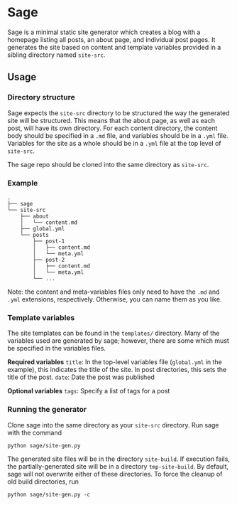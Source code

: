 # Sage
Sage is a minimal static site generator which creates a blog with a homepage listing all posts, an about page, and individual post pages. It generates the site based on content and template variables provided in a sibling directory named `site-src`.

## Usage

### Directory structure

Sage expects the `site-src` directory to be structured the way the generated site will be structured. This means that the about page, as well as each post, will have its own directory. For each content directory, the content body should be specified in a `.md` file, and variables should be in a `.yml` file. Variables for the site as a whole should be in a `.yml` file at the top level of `site-src`.

The sage repo should be cloned into the same directory as `site-src`.

### Example
```
.
├── sage
└── site-src
    ├── about
    │   └── content.md
    ├── global.yml
    └── posts
        ├── post-1
        │   ├── content.md
        │   └── meta.yml
        ├── post-2
        │   ├── content.md
        │   └── meta.yml
        └── ...
```

Note: the content and meta-variables files only need to have the `.md` and `.yml` extensions, respectively. Otherwise, you can name them as you like.

### Template variables

The site templates can be found in the `templates/` directory. Many of the variables used are generated by sage; however, there are some which must be specified in the variables files.

**Required variables**
`title`: In the top-level variables file (`global.yml` in the example), this indicates the title of the site. In post directories, this sets the title of the post.
`date`: Date the post was published

**Optional variables**
`tags`: Specify a list of tags for a post

### Running the generator

Clone sage into the same directory as your `site-src` directory. Run sage with the command
```
python sage/site-gen.py
```

The generated site files will be in the directory `site-build`. If execution fails, the partially-generated site will be in a directory `tmp-site-build`. By default, sage will not overwrite either of these directories. To force the cleanup of old build directories, run
```
python sage/site-gen.py -c
```
